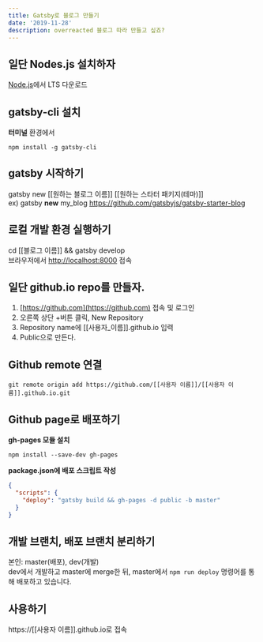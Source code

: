 ```yaml
---
title: Gatsby로 블로그 만들기
date: '2019-11-28'
description: overreacted 블로그 따라 만들고 싶죠?
---
```


## 일단 Nodes.js 설치하자

[Node.js](https://nodejs.org/ko/)에서 LTS 다운로드

## gatsby-cli 설치

**터미널** 환경에서

`npm install -g gatsby-cli`

## gatsby 시작하기

gatsby new [[원하는 블로그 이름]] [[원하는 스타터 패키지(테마)]]  
ex) gatsby **new** my_blog https://github.com/gatsbyjs/gatsby-starter-blog

## 로컬 개발 환경 실행하기

cd [[블로그 이름]] && gatsby develop  
브라우저에서 [http://localhost:8000](http://localhost:8000) 접속

## 일단 github.io repo를 만들자.

1. [https://github.com](https://github.com) 접속 및 로그인
2. 오른쪽 상단 +버튼 클릭, New Repository
3. Repository name에 [[사용자_이름]].github.io 입력
4. Public으로 만든다.

## Github remote 연결

`git remote origin add https://github.com/[[사용자 이름]]/[[사용자 이름]].github.io.git`

## Github page로 배포하기

**gh-pages 모듈 설치**

`npm install --save-dev gh-pages`

**package.json에 배포 스크립트 작성**

```JSON
{
  "scripts": {
    "deploy": "gatsby build && gh-pages -d public -b master"
  }
}
```

## 개발 브랜치, 배포 브랜치 분리하기

본인: master(배포), dev(개발)  
dev에서 개발하고 master에 merge한 뒤, master에서 `npm run deploy` 명령어를 통해 배포하고 있습니다.

## 사용하기

https://[[사용자 이름]].github.io로 접속
